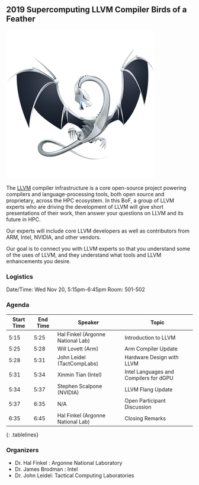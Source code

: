 ## 2019 Supercomputing LLVM Compiler Birds of a Feather

![LLVM](/imgs/DragonMedium.png)

The [LLVM](http://llvm.org/) compiler infrastructure is a core open-source project powering compilers and language-processing tools, both open source and proprietary, across the HPC ecosystem. In this BoF, a group of LLVM experts who are driving the development of LLVM will give short presentations of their work, then answer your questions on LLVM and its future in HPC. 

Our experts will include core LLVM developers as well as contributors from ARM, Intel, NVIDIA, and other vendors.

Our goal is to connect you with LLVM experts so that you understand some of the uses of LLVM, and they understand what tools and LLVM enhancements you desire.

### Logistics
Date/Time: Wed Nov 20, 5:15pm-6:45pm
Room: 501-502

### Agenda
| Start Time | End Time | Speaker | Topic | 
|-------|--------|---------|---------|
| 5:15 | 5:25 | Hal Finkel (Argonne National Lab) | Introduction to LLVM |
| 5:25 | 5:28 | Will Lovett (Arm) | Arm Compiler Update |
| 5:28 | 5:31 | John Leidel (TactCompLabs) | Hardware Design with LLVM |
| 5:31 | 5:34 | Xinmin Tian (Intel) | Intel Languages and Compilers for dGPU |
| 5:34 | 5:37 | Stephen Scalpone (NVIDIA) | LLVM Flang Update |
| 5:37 | 6:35 | N/A | Open Participant Discussion |
| 6:35 | 6:45 | Hal Finkel (Argonne National Lab) | Closing Remarks |
{: .tablelines}

### Organizers

* Dr. Hal Finkel : Argonne National Laboratory
* Dr. James Brodman : Intel
* Dr. John Leidel: Tactical Computing Laboratories
